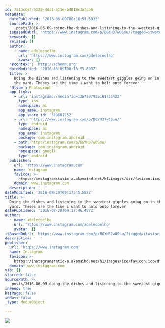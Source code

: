 ```yaml
---
id: 7a13c66f-5122-4da1-a11e-b4018c3afcb6
metadata:
  datePublished: '2016-06-09T08:18:53.593Z'
  sourcePath: >-
    _posts/2016-06-09-doing-the-dishes-and-listening-to-the-sweetest-giggles-going.md
  isBasedOnUrl: 'https://www.instagram.com/p/BGYH37wOSsu/?tagged=itwstories'
  keywords: []
  related: []
  author:
    - name: adelecoelho
      url: 'https://www.instagram.com/adelecoelho'
      avatar: {}
  '@context': 'http://schema.org'
  dateModified: '2016-06-09T08:18:53.593Z'
  title: >-
    Doing the dishes and listening to the sweetest giggles going on in the in
    the yard. Theses are the time i want to hold onto forever
  '@type': Photograph
  app_links:
    - url: 'instagram://media?id=1267797925161413422'
      type: ios
      namespace: ai
      app_name: Instagram
      app_store_id: '389801252'
    - url: 'https://www.instagram.com/p/BGYH37wOSsu/'
      type: android
      namespace: ai
      app_name: Instagram
      package: com.instagram.android
    - path: https/instagram.com/p/BGYH37wOSsu/
      package: com.instagram.android
      namespace: google
      type: android
  publisher:
    url: 'https://www.instagram.com'
    name: Instagram
    favicon: >-
      https://instagramstatic-a.akamaihd.net/h1/images/ico/favicon.ico/dfa85bb1fd63.ico
    domain: www.instagram.com
  description: '  '
dateModified: '2016-08-20T09:17:45.555Z'
title: >-
  Doing the dishes and listening to the sweetest giggles going on in the in the
  yard. Theses are the time i want to hold onto forever
datePublished: '2016-08-20T09:17:46.487Z'
author:
  - name: adelecoelho
    url: 'https://www.instagram.com/adelecoelho'
    avatar: {}
isBasedOnUrl: 'https://www.instagram.com/p/BGYH37wOSsu/?tagged=itwstories'
description: '  '
publisher:
  url: 'https://www.instagram.com'
  name: Instagram
  favicon: >-
    https://instagramstatic-a.akamaihd.net/h1/images/ico/favicon.ico/dfa85bb1fd63.ico
  domain: www.instagram.com
via: {}
starred: false
sourcePath: >-
  _posts/2016-06-09-doing-the-dishes-and-listening-to-the-sweetest-giggles-going.md
inFeed: true
hasPage: false
inNav: false
_type: MediaObject

---
```

![](https://s3-us-west-2.amazonaws.com/the-grid-img/p/a45192f14b47779e4688663df3c58871e4a7af75.jpg)